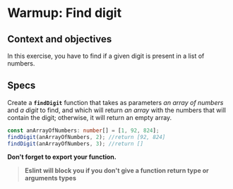 # Warmup: Find digit

## Context and objectives

In this exercise, you have to find if a given digit is present in a list of numbers.

## Specs

Create a **`findDigit`** function that takes as parameters _an array of numbers_ and _a digit_ to find, and which will return _an array_ with the numbers that will contain the digit; otherwise, it will return an empty array.

```typescript
const anArrayOfNumbers: number[] = [1, 92, 824];
findDigit(anArrayOfNumbers, 2); //return [92, 824]
findDigit(anArrayOfNumbers, 3); //return []
```

**Don't forget to export your function.**

> **Eslint will block you if you don't give a function return type or arguments types**
